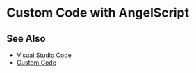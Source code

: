 # Custom Code with AngelScript

<!-- PAGE IS TODO -->

## See Also

* [Visual Studio Code](https://code.visualstudio.com)
* [Custom Code](../custom-code-overview.md)
